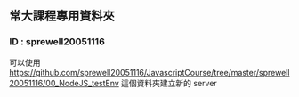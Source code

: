 ## 常大課程專用資料夾
### ID : sprewell20051116
可以使用 https://github.com/sprewell20051116/JavascriptCourse/tree/master/sprewell20051116/00_NodeJS_testEnv 這個資料夾建立新的 server
